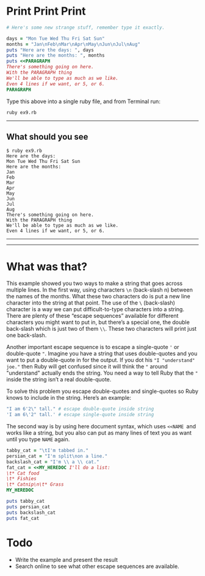 # Print Print Print

```ruby
# Here's some new strange stuff, remember type it exactly.

days = "Mon Tue Wed Thu Fri Sat Sun"
months = "Jan\nFeb\nMar\nApr\nMay\nJun\nJul\nAug"
puts "Here are the days: ", days
puts "Here are the months: ", months
puts <<PARAGRAPH
There's something going on here.
With the PARAGRAPH thing
We'll be able to type as much as we like.
Even 4 lines if we want, or 5, or 6.
PARAGRAPH
```

Type this above into a single ruby file, and from Terminal run:

 `ruby ex9.rb`

---

## **What should you see**

```shell
$ ruby ex9.rb
Here are the days:
Mon Tue Wed Thu Fri Sat Sun
Here are the months:
Jan
Feb
Mar
Apr
May
Jun
Jul
Aug
There's something going on here.
With the PARAGRAPH thing
We'll be able to type as much as we like.
Even 4 lines if we want, or 5, or 6.
```

---
---


# What was that?
This example showed you two ways to make a string that goes across multiple lines. In the first way, using characters `\n` (back-slash n) between the names of the months. What these two characters do is put a new line character into the string at that point.
The use of the `\` (back-slash) character is a way we can put difficult-to-type characters into a string. There are plenty of these “escape sequences” available for different characters you might want to put in, but there’s a special one, the double back-slash which is just two of them `\\`. These two characters will print just one back-slash.

Another important escape sequence is to escape a single-quote `'` or double-quote `"`. Imagine you have a string that uses double-quotes and you want to put a double-quote in for the output. If you dot his `"I "understand" joe."` then Ruby will get confused since it will think the `"` around "understand" actually ends the string. You need a way to tell Ruby that the `"` inside the string isn’t a real double-quote.

To solve this problem you escape double-quotes and single-quotes so Ruby knows to include in the string. Here’s an example:

```ruby
"I am 6'2\" tall." # escape double-quote inside string
'I am 6\'2" tall.' # escape single-quote inside string
```

The second way is by using here document syntax, which uses `<<NAME `and works like a string, but you also can put as many lines of text you as want until you type `NAME` again.

```ruby
tabby_cat = "\tI'm tabbed in."
persian_cat = "I'm split\non a line."
backslash_cat = "I'm \\ a \\ cat."
fat_cat = <<MY_HEREDOC I'll do a list:
\t* Cat food
\t* Fishies
\t* Catnip\n\t* Grass
MY_HEREDOC

puts tabby_cat
puts persian_cat
puts backslash_cat
puts fat_cat
```

# Todo
* Write the example and present the result
* Search online to see what other escape sequences are available.
